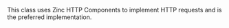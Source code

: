 This class uses Zinc HTTP Components to implement HTTP requests and is the preferred implementation.